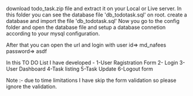 download todo_task.zip file and extract it on your Local or Live server.
In this folder you can see the database file 'db_todotask.sql' on root.
create a database and import the file 'db_todotask.sql'
Now you go to the config folder and open the database file and setup a database connetion according to your mysql configuration.

After that you can open the url and login with 
user id=>  md_nafees
password=> asdf

In this TO DO List I have developed -
1-User Ragistration Form
2- Login
3- User Dashboard 
4-Task listing
5-Task Update 
6-Logout
form


Note :- due to time limitations I have skip the form validation so please ignore the validation.





